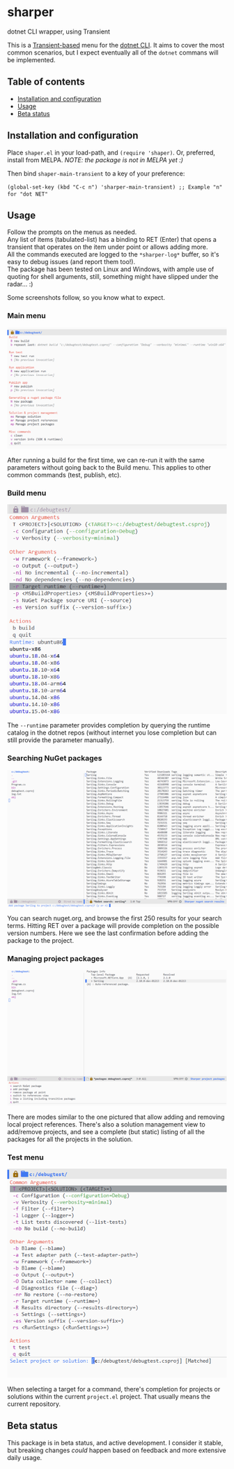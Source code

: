 # sharper
dotnet CLI wrapper, using Transient

This is a [Transient-based](https://github.com/magit/transient) menu for the [dotnet CLI](https://docs.microsoft.com/en-us/dotnet/core/tools/). It aims to cover the most common scenarios, but I expect eventually all of the `dotnet` commans will be implemented.

## Table of contents

<!--ts-->

   * [Installation and configuration](#installation-and-configuration)
   * [Usage](#usage)
   * [Beta status](#beta-status)

<!--te-->

## Installation and configuration

Place `shaper.el` in your load-path, and `(require 'shaper)`. Or, preferred, install from MELPA. 
_NOTE: the package is not in MELPA yet :)_

Then bind `shaper-main-transient` to a key of your preference:

```elisp
(global-set-key (kbd "C-c n") 'sharper-main-transient) ;; Example "n" for "dot NET"
```

## Usage

Follow the prompts on the menus as needed.  
Any list of items (tabulated-list) has a binding to RET (Enter) that opens a transient that operates on the item under point or allows adding more.  
All the commands executed are logged to the `*sharper-log*` buffer, so it's easy to debug issues (and report them too!).  
The package has been tested on Linux and Windows, with ample use of quoting for shell arguments, still, something might have slipped under the radar... :)  
  
Some screenshots follow, so you know what to expect.

### Main menu

![Main menu](/screenshots/mainmenu.png)

After running a build for the first time, we can re-run it with the same parameters without going back to the Build menu. This applies to other common
commands (test, publish, etc).

### Build menu

![Build menu](/screenshots/buildmenu.png)

The `--runtime` parameter provides completion by querying the runtime catalog in the dotnet repos (without internet you lose completion but can 
still provide the parameter manually).

### Searching NuGet packages

![Nuget packages](/screenshots/nugetpackage.png)

You can search nuget.org, and browse the first 250 results for your search terms. Hitting RET over a package will provide completion on the possible version 
numbers. Here we see the last confirmation before adding the package to the project.

### Managing project packages

![Project packages](/screenshots/projectpackages.png)

There are modes similar to the one pictured that allow adding and removing local project references. There's also a solution management view to add/remove projects,
and see a complete (but static) listing of all the packages for all the projects in the solution.

### Test menu

![Test menu](/screenshots/testmenu.png)

When selecting a target for a command, there's completion for projects or solutions within the current `project.el` project. That usually means the current repository.

## Beta status

This package is in beta status, and active development. I consider it stable, but breaking changes _could_ happen based on feedback and more extensive daily usage.


